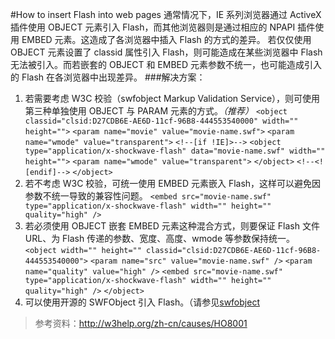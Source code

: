 #How to insert Flash into web pages
通常情况下，IE 系列浏览器通过 ActiveX 插件使用 OBJECT 元素引入 Flash，而其他浏览器则是通过相应的 NPAPI 插件使用 EMBED 元素。这造成了各浏览器中插入 Flash 的方式的差异。 
若仅仅使用 OBJECT 元素设置了 classid 属性引入 Flash，则可能造成在某些浏览器中 Flash 无法被引入。而若嵌套的 OBJECT 和 EMBED 元素参数不统一，也可能造成引入的 Flash 在各浏览器中出现差异。
###解决方案：
1. 若需要考虑 W3C 校验（swfobject Markup Validation Service），则可使用第三种单独使用 OBJECT 与 PARAM 元素的方式。*（推荐）* 
`<object classid="clsid:D27CDB6E-AE6D-11cf-96B8-444553540000" width="" height="">`
	`<param name="movie" value="movie-name.swf">`
	`<param name="wmode" value="transparent">`
	`<!--[if !IE]>-->`
	`<object type="application/x-shockwave-flash" data="movie-name.swf" width="" height="">`
		`<param name="wmode" value="transparent">`
	`</object>`
	`<!--<![endif]-->`
`</object>`
2. 若不考虑 W3C 校验，可统一使用 EMBED 元素嵌入 Flash，这样可以避免因参数不统一导致的兼容性问题。 
`<embed src="movie-name.swf" type="application/x-shockwave-flash" width="" height="" quality="high" />`
3. 若必须使用 OBJECT 嵌套 EMBED 元素这种混合方式，则要保证 Flash 文件 URL、为 Flash 传递的参数、宽度、高度、wmode 等参数保持统一。 
`<object width="" height="" classid="clsid:D27CDB6E-AE6D-11cf-96B8-444553540000">`
  `<param name="src" value="movie-name.swf" />`
  `<param name="quality" value="high" />`
  `<embed src="movie-name.swf" type="application/x-shockwave-flash" width="" height="" quality="high" />`
`</object>`
4. 可以使用开源的 SWFObject 引入 Flash。（请参见[swfobject](http://code.google.com/p/swfobject/) 
>参考资料：http://w3help.org/zh-cn/causes/HO8001